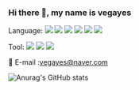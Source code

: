 ### Hi there 👋, my name is vegayes

Language: 
<img src="https://img.shields.io/badge/Java-007396?style=flat-square&logo=Java&logoColor=white"/>
<img src="https://img.shields.io/badge/JavaScript-007396?style=flat-square&logo=JavaScript&logoColor=white"/>
<img src="https://img.shields.io/badge/HTML-007396?style=flat-square&logo=HTML&logoColor=white"/>
<img src="https://img.shields.io/badge/CSS-007396?style=flat-square&logo=CSS&logoColor=white"/>
<img src="https://img.shields.io/badge/Python-007396?style=flat-square&logo=Python&logoColor=blue"/>
<img src="https://img.shields.io/badge/Oracle-007396?style=flat-square&logo=Python&logoColor=red"/>


Tool:
<img src="https://img.shields.io/badge/IntelliJ IDEA-000000?style=flat-square&logo=IntelliJ-IDEA&logoColor=white"/>
<img src="https://img.shields.io/badge/Pycharm -000000?style=flat-square&logo=Pycharm-IDEA&logoColor=yellow"/>
<img src="https://img.shields.io/badge/Eclipse -000000?style=flat-square&logo=Eclipse&logoColor=purple"/>


<!--
[![Top Langs](https://github-readme-stats.vercel.app/api/top-langs/?username=vegayes)](https://github.com/anuraghazra/github-readme-stats)
-->

📧 E-mail :vegayes@naver.com

![Anurag's GitHub stats](https://github-readme-stats.vercel.app/api?username=vegayes&hide=contribs,prs&show_icons=true&theme=테마) 



<!--
**vegayes/vegayes** is a ✨ _special_ ✨ repository because its `README.md` (this file) appears on your GitHub profile.

Here are some ideas to get you started:

- 🔭 I’m currently working on ...
- 🌱 I’m currently learning ...
- 👯 I’m looking to collaborate on ...
- 🤔 I’m looking for help with ...
- 💬 Ask me about ...
- 📫 How to reach me: ...
- 😄 Pronouns: ...
- ⚡ Fun fact: ...
-->
